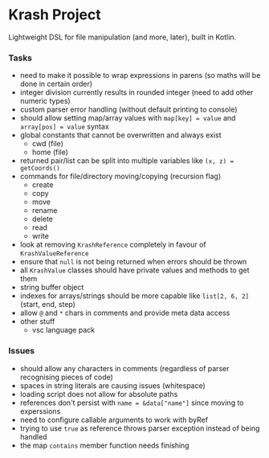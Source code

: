 Krash Project
=============

Lightweight DSL for file manipulation (and more, later), built in Kotlin.

### Tasks

 - need to make it possible to wrap expressions in parens (so maths will be done in certain order)
 - integer division currently results in rounded integer (need to add other numeric types)
 - custom parser error handling (without default printing to console)
 - should allow setting map/array values with `map[key] = value` and `array[pos] = value` syntax
 - global constants that cannot be overwritten and always exist
   - cwd (file)
   - home (file)
 - returned pair/list can be split into multiple variables like `(x, z) = getCoords()`
 - commands for file/directory moving/copying (recursion flag)
   - create
   - copy
   - move
   - rename
   - delete
   - read
   - write
 - look at removing `KrashReference` completely in favour of `KrashValueReference`
 - ensure that `null` is not being returned when errors should be thrown
 - all `KrashValue` classes should have private values and methods to get them
 - string buffer object
 - indexes for arrays/strings should be more capable like `list[2, 6, 2]` (start, end, step)
 - allow `@` and `*` chars in comments and provide meta data access
 - other stuff
   - vsc language pack

### Issues

 - should allow any characters in comments (regardless of parser recognising pieces of code)
 - spaces in string literals are causing issues (whitespace)
 - loading script does not allow for absolute paths
 - references don't persist with `name = &data["name"]` since moving to experssions
 - need to configure callable arguments to work with byRef
 - trying to use `true` as reference throws parser exception instead of being handled
 - the map `contains` member function needs finishing